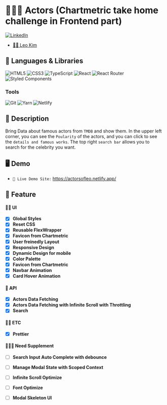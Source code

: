 # 👨🏼‍⚖️ Actors (Chartmetric take home challenge in Frontend part)


[![LinkedIn][linkedin-shield]][linkedin-url]
- [👨🏻 Leo Kim](https://github.com/jihyoung9912)    

## 🌱 Languages & Libraries
![HTML5](https://img.shields.io/badge/HTML5-E34F26.svg?&style=for-the-badge&logo=HTML5&logoColor=white)
![CSS3](https://img.shields.io/badge/CSS3-1572B6.svg?&style=for-the-badge&logo=CSS3&logoColor=white)
![TypeScript](https://img.shields.io/badge/TypeScript-3178C6.svg?&style=for-the-badge&logo=TypeScript&logoColor=white)
![React](https://img.shields.io/badge/React-61DAFB.svg?&style=for-the-badge&logo=React&logoColor=white)
![React Router](https://img.shields.io/badge/React_Router-CA4245?style=for-the-badge&logo=react-router&logoColor=white)
![Styled Components](https://img.shields.io/badge/styled--components-DB7093?style=for-the-badge&logo=styled-components&logoColor=white)

### Tools
![Git](https://img.shields.io/badge/Git-F05032.svg?&style=for-the-badge&logo=Git&logoColor=white)
![Yarn](https://img.shields.io/badge/yarn-%232C8EBB.svg?style=for-the-badge&logo=yarn&logoColor=white)
![Netlify](https://img.shields.io/badge/netlify-%23000000.svg?style=for-the-badge&logo=netlify&logoColor=#00C7B7)


## 📄 Description
Bring Data about famous actors from `TMDB` and show them. 
In the upper left corner, you can see the `Poularity` of the actors, and you can click to see the `details and famous works`.
The top right `search bar` allows you to search for the celebrity you want.


## 🖥 Demo

* `📼 Live Demo Site:` <a href="https://actorsofleo.netlify.app/" target="\_blank">https://actorsofleo.netlify.app/ </a>

## 🎠 Feature

#### 👩‍🌾 UI
- [x] **Global Styles**
- [x] **Reset CSS**
- [x] **Reusable FlexWrapper**
- [x] **Favicon from Chartmetric**
- [x] **User freinedly Layout**
- [x] **Responsive Design**
- [x] **Dynamic Design for mobile**
- [x] **Color Palette**
- [x] **Favicon from Chartmetric**
- [x] **Navbar Animation**
- [x] **Card Hover Animation**

#### 🧧 API
- [x] **Actors Data Fetching**
- [x] **Actors Data Fetching with Infinite Scroll with Throttling**
- [x] **Search**

#### 👩‍🌾 ETC
- [x] **Prettier**

#### 👨🏼‍⚖️ Need Supplement

- [ ] **Search Input Auto Complete with debounce**
- [ ] **Manage Modal State with Scoped Context**
- [ ] **Infinite Scroll Optimize**
- [ ] **Font Optimize**
- [ ] **Modal Skeleton UI**


[React.js]: https://img.shields.io/badge/React-20232A?style=for-the-badge&logo=react&logoColor=61DAFB
[React-url]: https://reactjs.org/
[linkedin-shield]: https://img.shields.io/badge/-LinkedIn-black.svg?style=for-the-badge&logo=linkedin&colorB=555
[linkedin-url]: https://www.linkedin.com/in/leokjh/
